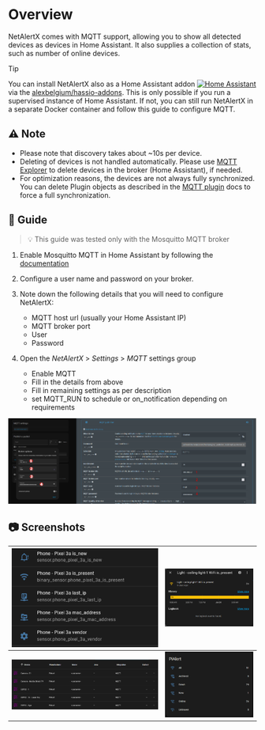 # Overview

NetAlertX comes with MQTT support, allowing you to show all detected devices as devices in Home Assistant. It also supplies a collection of stats, such as number of online devices.

> [!TIP]
> You can install NetAlertX also as a Home Assistant addon [![Home Assistant](https://img.shields.io/badge/Repo-blue?logo=home-assistant&style=for-the-badge&color=0aa8d2&logoColor=fff&label=Add)](https://my.home-assistant.io/redirect/supervisor_add_addon_repository/?repository_url=https%3A%2F%2Fgithub.com%2Falexbelgium%2Fhassio-addons) via the [alexbelgium/hassio-addons](https://github.com/alexbelgium/hassio-addons/). This is only possible if you run a supervised instance of Home Assistant. If not, you can still run NetAlertX in a separate Docker container and follow this guide to configure MQTT.

## ⚠ Note 

- Please note that discovery takes about ~10s per device.
- Deleting of devices is not handled automatically. Please use [MQTT Explorer](https://mqtt-explorer.com/) to delete devices in the broker (Home Assistant), if needed. 
- For optimization reasons, the devices are not always fully synchronized. You can delete Plugin objects as described in the [MQTT plugin](https://github.com/jokob-sk/NetAlertX/tree/main/front/plugins/_publisher_mqtt#forcing-an-update) docs to force a full synchronization.


## 🧭 Guide

> 💡 This guide was tested only with the Mosquitto MQTT broker

1. Enable Mosquitto MQTT in Home Assistant by following the [documentation](https://www.home-assistant.io/integrations/mqtt/)

2. Configure a user name and password on your broker.

3. Note down the following details that you will need to configure NetAlertX:

      - MQTT host url (usually your Home Assistant IP)
      - MQTT broker port
      - User
      - Password

4. Open the _NetAlertX_ > _Settings_ > _MQTT_ settings group

      - Enable MQTT
      - Fill in the details from above
      - Fill in remaining settings as per description
      - set MQTT_RUN to schedule or on_notification depending on requirements

![Configuration Example][configuration] 

## 📷 Screenshots

  | ![Screen 1][sensors] | ![Screen 2][history] | 
  |----------------------|----------------------| 
  | ![Screen 3][list] | ![Screen 4][overview] | 
  

  [configuration]:   ./img/HOME_ASISSTANT/HomeAssistant-Configuration.png           "configuration"
  [sensors]:         ./img/HOME_ASISSTANT/HomeAssistant-Device-as-Sensors.png       "sensors"
  [history]:         ./img/HOME_ASISSTANT/HomeAssistant-Device-Presence-History.png "history"
  [list]:            ./img/HOME_ASISSTANT/HomeAssistant-Devices-List.png            "list"  
  [overview]:        ./img/HOME_ASISSTANT/HomeAssistant-Overview-Card.png           "overview"

